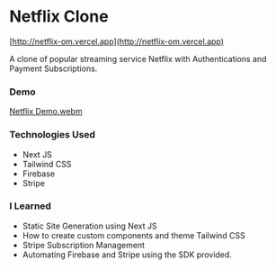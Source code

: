 # Netflix Clone

[http://netflix-om.vercel.app](http://netflix-om.vercel.app)

A clone of popular streaming service Netflix with Authentications and Payment Subscriptions.

### Demo 

[Netflix Demo.webm](https://user-images.githubusercontent.com/69624554/196932597-cfe8e281-a8e4-4d71-a89e-79f64647254f.webm)


### Technologies Used
- Next JS 
- Tailwind CSS
- Firebase  
- Stripe 

### I Learned
- Static Site Generation using Next JS
- How to create custom components and theme Tailwind CSS
- Stripe Subscription Management
- Automating Firebase and Stripe using the SDK provided.


